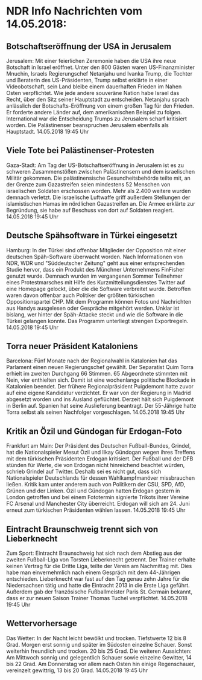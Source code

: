 # NDR Info Nachrichten vom 14.05.2018:


## Botschaftseröffnung der USA in Jerusalem
Jerusalem: Mit einer feierlichen Zeremonie haben die USA ihre neue Botschaft in Israel eröffnet. Unter den 800 Gästen waren US-Finanzminister Mnuchin, Israels Regierungschef Netanjahu und Ivanka Trump, die Tochter und Beraterin des US-Präsidenten, Trump selbst erklärte in einer Videobotschaft, sein Land bleibe einem dauerhaften Frieden im Nahen Osten verpflichtet. Wie jede andere souveräne Nation habe Israel das Recht, über den Sitz seiner Hauptstadt zu entscheiden. Netanjahu sprach anlässlich der Botschafts-Eröffnung von einem großen Tag für den Frieden. Er forderte andere Länder auf, dem amerikanischen Beispiel zu folgen. International war die Entscheidung Trumps zu Jerusalem scharf kritisiert worden. Die Palästinenser beanspruchen Jerusalem ebenfalls als Hauptstadt. 14.05.2018 19:45 Uhr 

## Viele Tote bei Palästinenser-Protesten
Gaza-Stadt: Am Tag der US-Botschaftseröffnung in Jerusalem ist es zu schweren Zusammenstößen zwischen Palästinensern und dem israelischen Militär gekommen. Die palästinensische Gesundheitsbehörde teilte mit, an der Grenze zum Gazastreifen seien mindestens 52 Menschen von israelischen Soldaten erschossen worden. Mehr als 2.400 weitere wurden demnach verletzt. Die israelische Luftwaffe griff außerdem Stellungen der islamistischen Hamas im nördlichen Gazastreifen an. Die Armee erklärte zur Begründung, sie habe auf Beschuss von dort auf Soldaten reagiert. 14.05.2018 19:45 Uhr 

## Deutsche Spähsoftware in Türkei eingesetzt
Hamburg: In der Türkei sind offenbar Mitglieder der Opposition mit einer deutschen Späh-Software überwacht worden. Nach Informationen von NDR, WDR und "Süddeutscher Zeitung" geht aus einer entsprechenden Studie hervor, dass ein Produkt des Münchner Unternehmens FinFisher genutzt wurde. Demnach wurden im vergangenen Sommer Teilnehmer eines Protestmarsches mit Hilfe des Kurzmitteilungsdienstes Twitter auf eine Homepage gelockt, über die die Software verbreitet wurde. Betroffen waren davon offenbar auch Politiker der größten türkischen Oppositionspartei CHP. Mit dem Programm können Fotos und Nachrichten aus Handys ausgelesen oder Gespräche mitgehört werden. Unklar ist bislang, wer hinter der Späh-Attacke steckt und wie die Software in die Türkei gelangen konnte. Das Programm unterliegt strengen Exportregeln. 14.05.2018 19:45 Uhr 

## Torra neuer Präsident Kataloniens
Barcelona: Fünf Monate nach der Regionalwahl in Katalonien hat das Parlament einen neuen Regierungschef gewählt. Der Separatist Quim Torra erhielt im zweiten Durchgang 66 Stimmen. 65 Abgeordnete stimmten mit Nein, vier enthielten sich. Damit ist eine wochenlange politische Blockade in Katalonien beendet. Der frühere Regionalpräsident Puigdemont hatte zuvor auf eine eigene Kandidatur verzichtet. Er war von der Regierung in Madrid abgesetzt worden und ins Ausland geflüchtet. Derzeit hält sich Puigdemont in Berlin auf. Spanien hat seine Auslieferung beantragt. Der 55-Jährige hatte Torra selbst als seinen Nachfolger vorgeschlagen. 14.05.2018 19:45 Uhr 

## Kritik an Özil und Gündogan für Erdogan-Foto
Frankfurt am Main: Der Präsident des Deutschen Fußball-Bundes, Grindel, hat die Nationalspieler Mesut Özil und Ilkay Gündogan wegen ihres Treffens mit dem türkischen Präsidenten Erdogan kritisiert. Der Fußball und der DFB stünden für Werte, die von Erdogan nicht hinreichend beachtet würden, schrieb Grindel auf Twitter. Deshalb sei es nicht gut, dass sich Nationalspieler Deutschlands für dessen Wahlkampfmanöver missbrauchen ließen. Kritik kam unter anderem auch von Politikern der CSU, SPD, AfD, Grünen und der Linken. Özil und Gündogan hatten Erdogan gestern in London getroffen und bei einem Fototermin signierte Trikots ihrer Vereine FC Arsenal und Manchester City überreicht. Erdogan will sich am 24. Juni erneut zum türkischen Präsidenten wählen lassen. 14.05.2018 19:45 Uhr 

## Eintracht Braunschweig trennt sich von Lieberknecht
Zum Sport: Eintracht Braunschweig hat sich nach dem Abstieg aus der zweiten Fußball-Liga von Torsten Lieberknecht getrennt. Der Trainer erhalte keinen Vertrag für die Dritte Liga, teilte der Verein am Nachmittag mit. Dies habe man einvernehmlich nach einem Gespräch mit dem 44-Jährigen entschieden. Lieberknecht war fast auf den Tag genau zehn Jahre für die Niedersachsen tätig und hatte die Eintracht 2013 in die Erste Liga geführt. Außerdem gab der französische Fußballmeister Paris St. Germain bekannt, dass er zur neuen Saison Trainer Thomas Tuchel verpflichtet. 14.05.2018 19:45 Uhr 

## Wettervorhersage
Das Wetter: In der Nacht leicht bewölkt und trocken. Tiefstwerte 12 bis 8 Grad. Morgen erst sonnig und später im Südosten einzelne Schauer. Sonst weiterhin freundlich und trocken. 20 bis 25 Grad. Die weiteren Aussichten: Am Mittwoch sonnig und gelegentlich Schauer sowie einzelne Gewitter, 14 bis 22 Grad. Am Donnerstag vor allem nach Osten hin einige Regenschauer, vereinzelt gewittrig, 13 bis 20 Grad. 14.05.2018 19:45 Uhr 
